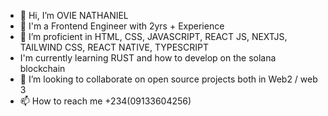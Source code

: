 - 👋 Hi, I’m OVIE NATHANIEL
- 👀 I'm a Frontend Engineer with 2yrs + Experience
- 🌱 I’m proficient in HTML, CSS, JAVASCRIPT, REACT JS, NEXTJS, TAILWIND CSS, REACT NATIVE, TYPESCRIPT
- I'm currently learning RUST and how to develop on the solana blockchain
- 💞️ I’m looking to collaborate on open source projects both in Web2 / web 3
- 📫 How to reach me +234(09133604256)

<!---
ovie-best/ovie-best is a ✨ special ✨ repository because its `README.md` (this file) appears on your GitHub profile.
You can click the Preview link to take a look at your changes.
--->
